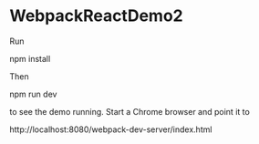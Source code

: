# WebpackReactDemo2

Run 

npm install

Then

npm run dev

to see the demo running. Start a Chrome browser and point it to 

http://localhost:8080/webpack-dev-server/index.html
